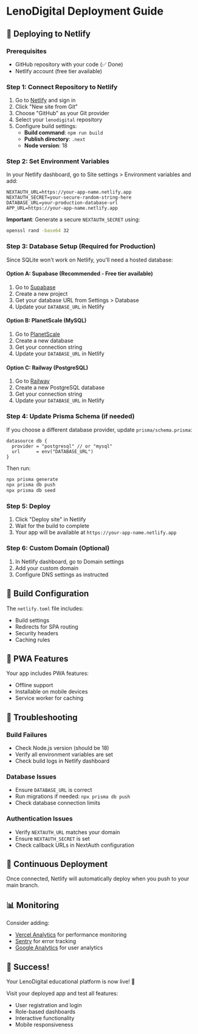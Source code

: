 # LenoDigital Deployment Guide

## 🚀 Deploying to Netlify

### Prerequisites
- GitHub repository with your code (✅ Done)
- Netlify account (free tier available)

### Step 1: Connect Repository to Netlify

1. Go to [Netlify](https://netlify.com) and sign in
2. Click "New site from Git"
3. Choose "GitHub" as your Git provider
4. Select your `lenodigital` repository
5. Configure build settings:
   - **Build command**: `npm run build`
   - **Publish directory**: `.next`
   - **Node version**: 18

### Step 2: Set Environment Variables

In your Netlify dashboard, go to Site settings > Environment variables and add:

```
NEXTAUTH_URL=https://your-app-name.netlify.app
NEXTAUTH_SECRET=your-secure-random-string-here
DATABASE_URL=your-production-database-url
APP_URL=https://your-app-name.netlify.app
```

**Important**: Generate a secure `NEXTAUTH_SECRET` using:
```bash
openssl rand -base64 32
```

### Step 3: Database Setup (Required for Production)

Since SQLite won't work on Netlify, you'll need a hosted database:

#### Option A: Supabase (Recommended - Free tier available)
1. Go to [Supabase](https://supabase.com)
2. Create a new project
3. Get your database URL from Settings > Database
4. Update your `DATABASE_URL` in Netlify

#### Option B: PlanetScale (MySQL)
1. Go to [PlanetScale](https://planetscale.com)
2. Create a new database
3. Get your connection string
4. Update your `DATABASE_URL` in Netlify

#### Option C: Railway (PostgreSQL)
1. Go to [Railway](https://railway.app)
2. Create a new PostgreSQL database
3. Get your connection string
4. Update your `DATABASE_URL` in Netlify

### Step 4: Update Prisma Schema (if needed)

If you choose a different database provider, update `prisma/schema.prisma`:

```prisma
datasource db {
  provider = "postgresql" // or "mysql"
  url      = env("DATABASE_URL")
}
```

Then run:
```bash
npx prisma generate
npx prisma db push
npx prisma db seed
```

### Step 5: Deploy

1. Click "Deploy site" in Netlify
2. Wait for the build to complete
3. Your app will be available at `https://your-app-name.netlify.app`

### Step 6: Custom Domain (Optional)

1. In Netlify dashboard, go to Domain settings
2. Add your custom domain
3. Configure DNS settings as instructed

## 🔧 Build Configuration

The `netlify.toml` file includes:
- Build settings
- Redirects for SPA routing
- Security headers
- Caching rules

## 📱 PWA Features

Your app includes PWA features:
- Offline support
- Installable on mobile devices
- Service worker for caching

## 🐛 Troubleshooting

### Build Failures
- Check Node.js version (should be 18)
- Verify all environment variables are set
- Check build logs in Netlify dashboard

### Database Issues
- Ensure `DATABASE_URL` is correct
- Run migrations if needed: `npx prisma db push`
- Check database connection limits

### Authentication Issues
- Verify `NEXTAUTH_URL` matches your domain
- Ensure `NEXTAUTH_SECRET` is set
- Check callback URLs in NextAuth configuration

## 🔄 Continuous Deployment

Once connected, Netlify will automatically deploy when you push to your main branch.

## 📊 Monitoring

Consider adding:
- [Vercel Analytics](https://vercel.com/analytics) for performance monitoring
- [Sentry](https://sentry.io) for error tracking
- [Google Analytics](https://analytics.google.com) for user analytics

## 🎉 Success!

Your LenoDigital educational platform is now live! 🚀

Visit your deployed app and test all features:
- User registration and login
- Role-based dashboards
- Interactive functionality
- Mobile responsiveness
